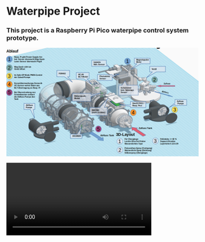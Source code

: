# Waterpipe Project

### This project is a Raspberry Pi Pico waterpipe control system prototype.

![Kesselsteuerung](/images/Kessel.png)


<!-- blank line -->
<video src="videos/PWM_Motor.mp4" width=380/>
